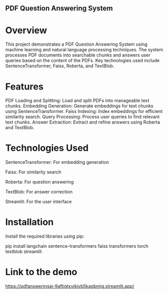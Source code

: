 ## PDF Question Answering System

# Overview

This project demonstrates a PDF Question Answering System using machine learning and natural language processing techniques. The system processes PDF documents into searchable chunks and answers user queries based on the content of the PDFs. Key technologies used include SentenceTransformer, Faiss, Roberta, and TextBlob.

# Features

PDF Loading and Splitting: Load and split PDFs into manageable text chunks.
Embedding Generation: Generate embeddings for text chunks using SentenceTransformer.
Faiss Indexing: Index embeddings for efficient similarity search.
Query Processing: Process user queries to find relevant text chunks.
Answer Extraction: Extract and refine answers using Roberta and TextBlob.

# Technologies Used
SentenceTransformer: For embedding generation

Faiss: For similarity search

Roberta: For question answering

TextBlob: For answer correction

Streamlit: For the user interface

# Installation
Install the required libraries using pip:

pip install langchain sentence-transformers faiss transformers torch textblob streamlit

# Link to the demo
https://pdfansweringai-9aftigtxvikivb5kagbmig.streamlit.app/
